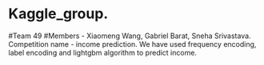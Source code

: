 # Kaggle_group.
#Team 49
#Members - 
Xiaomeng Wang,
Gabriel Barat,
Sneha Srivastava. 
Competition name -  income prediction.
We have used frequency encoding, label encoding and lightgbm algorithm to predict income.

